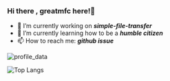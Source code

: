 ### Hi there , greatmfc here!👋

- 🔭 I’m currently working on ***simple-file-transfer***
- 🌱 I’m currently learning how to be a ***humble citizen***
- 📫 How to reach me: ***github issue***
<!--
- 🤔 I’m looking for help with ...
- 💬 Ask me about ...
- 👯 I’m looking to collaborate on ...
- 😄 Pronouns: ...
- ⚡ Fun fact: ...
-->

![profile_data](https://github-readme-stats.vercel.app/api?username=greatmfc&theme=tokyonight&show_icons=true&count_private=true)

![Top Langs](https://github-readme-stats.vercel.app/api/top-langs/?username=greatmfc&layout=compact&theme=tokyonight)
